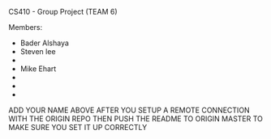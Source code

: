 CS410 - Group Project (TEAM 6)

Members:
- Bader Alshaya
- Steven lee
-
- Mike Ehart
- 
- 
-

ADD YOUR NAME ABOVE AFTER YOU SETUP A REMOTE CONNECTION WITH THE ORIGIN REPO
THEN PUSH THE README TO ORIGIN MASTER TO MAKE SURE YOU SET IT UP CORRECTLY

